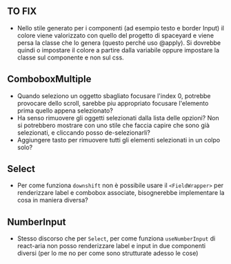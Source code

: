 ## TO FIX

- Nello stile generato per i componenti (ad esempio testo e border Input) il colore viene valorizzato con quello del progetto di spaceyard e viene persa la classe che lo genera (questo perché uso @apply). Si dovrebbe quindi o impostare il colore a partire dalla variabile oppure impostare la classe sul componente e non sul css.

## ComboboxMultiple

- Quando seleziono un oggetto sbagliato focusare l'index 0, potrebbe provocare dello scroll, sarebbe piu appropriato focusare l'elemento prima quello appena selezionato?
- Ha senso rimuovere gli oggetti selezionati dalla lista delle opzioni? Non si potrebbero mostrare con uno stile che faccia capire che sono già selezionati, e cliccando posso de-selezionarli?
- Aggiungere tasto per rimuovere tutti gli elementi selezionati in un colpo solo?

## Select

- Per come funziona `downshift` non è possibile usare il `<FieldWrapper>` per renderizzare label e combobox associate, bisognerebbe implementare la cosa in maniera diversa?

## NumberInput

- Stesso discorso che per `Select`, per come funziona `useNumberInput` di react-aria non posso renderizzare label e input in due componenti diversi (per lo me no per come sono strutturate adesso le cose)
